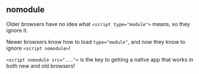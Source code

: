 ## nomodule

Older browsers have no idea what `<script type="module">` means, so they ignore it.

Newer browsers know how to load `type="module"`, and now they know to ignore `<script nomodule>`!

`<script nomodule src="...">` is the key to getting a native app that works in both new and old browsers!